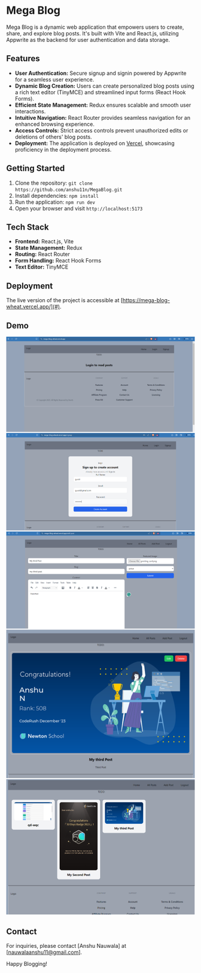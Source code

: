 # Mega Blog

Mega Blog is a dynamic web application that empowers users to create, share, and explore blog posts. It's built with Vite and React.js, utilizing Appwrite as the backend for user authentication and data storage.

## Features

- **User Authentication:** Secure signup and signin powered by Appwrite for a seamless user experience.
- **Dynamic Blog Creation:** Users can create personalized blog posts using a rich text editor (TinyMCE) and streamlined input forms (React Hook Forms).
- **Efficient State Management:** Redux ensures scalable and smooth user interactions.
- **Intuitive Navigation:** React Router provides seamless navigation for an enhanced browsing experience.
- **Access Controls:** Strict access controls prevent unauthorized edits or deletions of others' blog posts.
- **Deployment:** The application is deployed on [Vercel](https://mega-blog-wheat.vercel.app/), showcasing proficiency in the deployment process.

## Getting Started

1. Clone the repository: `git clone https://github.com/anshu11n/MegaBlog.git`
2. Install dependencies: `npm install`
3. Run the application: `npm run dev`
4. Open your browser and visit `http://localhost:5173`

## Tech Stack

- **Frontend:** React.js, Vite
- **State Management:** Redux
- **Routing:** React Router
- **Form Handling:** React Hook Forms
- **Text Editor:** TinyMCE

## Deployment

The live version of the project is accessible at [https://mega-blog-wheat.vercel.app/](#).

## Demo 

![Project Logo](./src/images/SS1.png)
![Project Logo](./src/images/SS2.png)
![Project Logo](./src/images/SS3.png)
![Project Logo](./src/images/SS4.png)
![Project Logo](./src/images/SS5.png)


## Contact

For inquiries, please contact [Anshu Nauwala] at [nauwalaanshu11@gmail.com].

Happy Blogging!
